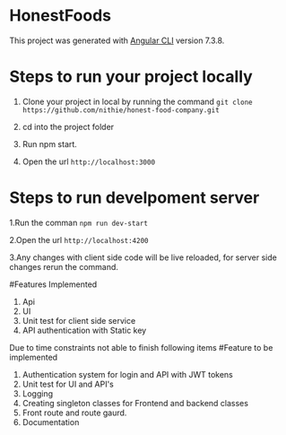 # HonestFoods

This project was generated with [Angular CLI](https://github.com/angular/angular-cli) version 7.3.8.

# Steps to run your project locally

1. Clone your project in local by running the command
    `git clone https://github.com/nithie/honest-food-company.git`

2. cd into the project folder

3. Run npm start.

4. Open the url `http://localhost:3000`

# Steps to run develpoment server

1.Run the comman `npm run dev-start`

2.Open the url `http://localhost:4200`

3.Any changes with client side code will be live reloaded, for server side changes rerun the command.

#Features Implemented
1. Api
2. UI
3. Unit test for client side service
4. API authentication with Static key

Due to time constraints not able to finish following items
#Feature to be implemented

1. Authentication system for login and API with JWT tokens
2. Unit test for UI and API's
3. Logging
4. Creating singleton classes for Frontend and backend classes 
5. Front route and route gaurd.
5. Documentation




